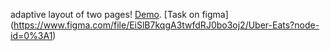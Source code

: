adaptive layout of two pages! 
[Demo](https://build.kochewww.now.sh/).
[Task on figma] (https://www.figma.com/file/EiSlB7kqgA3twfdRJ0bo3oj2/Uber-Eats?node-id=0%3A1)

